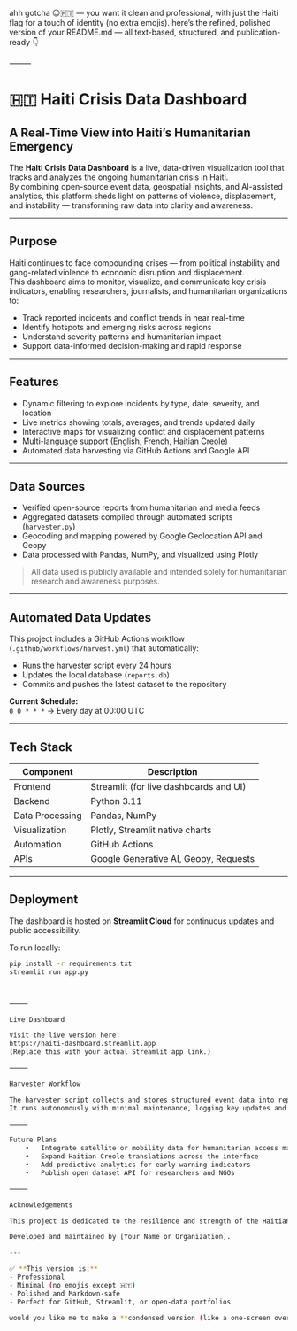 ahh gotcha 😌🇭🇹 — you want it clean and professional, with just the Haiti flag for a touch of identity (no extra emojis). here’s the refined, polished version of your README.md — all text-based, structured, and publication-ready 👇

⸻



# 🇭🇹 Haiti Crisis Data Dashboard  

## A Real-Time View into Haiti’s Humanitarian Emergency  

The **Haiti Crisis Data Dashboard** is a live, data-driven visualization tool that tracks and analyzes the ongoing humanitarian crisis in Haiti.  
By combining open-source event data, geospatial insights, and AI-assisted analytics, this platform sheds light on patterns of violence, displacement, and instability — transforming raw data into clarity and awareness.

---

## Purpose  

Haiti continues to face compounding crises — from political instability and gang-related violence to economic disruption and displacement.  
This dashboard aims to monitor, visualize, and communicate key crisis indicators, enabling researchers, journalists, and humanitarian organizations to:  

- Track reported incidents and conflict trends in near real-time  
- Identify hotspots and emerging risks across regions  
- Understand severity patterns and humanitarian impact  
- Support data-informed decision-making and rapid response  

---

## Features  

- Dynamic filtering to explore incidents by type, date, severity, and location  
- Live metrics showing totals, averages, and trends updated daily  
- Interactive maps for visualizing conflict and displacement patterns  
- Multi-language support (English, French, Haitian Creole)  
- Automated data harvesting via GitHub Actions and Google API  

---

## Data Sources  

- Verified open-source reports from humanitarian and media feeds  
- Aggregated datasets compiled through automated scripts (`harvester.py`)  
- Geocoding and mapping powered by Google Geolocation API and Geopy  
- Data processed with Pandas, NumPy, and visualized using Plotly  

> All data used is publicly available and intended solely for humanitarian research and awareness purposes.

---

## Automated Data Updates  

This project includes a GitHub Actions workflow (`.github/workflows/harvest.yml`) that automatically:  
- Runs the harvester script every 24 hours  
- Updates the local database (`reports.db`)  
- Commits and pushes the latest dataset to the repository  

**Current Schedule:**  
`0 0 * * *` → Every day at 00:00 UTC  

---

## Tech Stack  

| Component | Description |
|------------|-------------|
| Frontend | Streamlit (for live dashboards and UI) |
| Backend | Python 3.11 |
| Data Processing | Pandas, NumPy |
| Visualization | Plotly, Streamlit native charts |
| Automation | GitHub Actions |
| APIs | Google Generative AI, Geopy, Requests |

---

## Deployment  

The dashboard is hosted on **Streamlit Cloud** for continuous updates and public accessibility.  

To run locally:
```bash
pip install -r requirements.txt
streamlit run app.py



⸻

Live Dashboard

Visit the live version here:
https://haiti-dashboard.streamlit.app
(Replace this with your actual Streamlit app link.)

⸻

Harvester Workflow

The harvester script collects and stores structured event data into reports.db.
It runs autonomously with minimal maintenance, logging key updates and changes in the dataset over time.

⸻

Future Plans
	•	Integrate satellite or mobility data for humanitarian access mapping
	•	Expand Haitian Creole translations across the interface
	•	Add predictive analytics for early-warning indicators
	•	Publish open dataset API for researchers and NGOs

⸻

Acknowledgements

This project is dedicated to the resilience and strength of the Haitian people, and to the global community striving for transparency and humanitarian action through open data.

Developed and maintained by [Your Name or Organization].

---

✅ **This version is:**
- Professional  
- Minimal (no emojis except 🇭🇹)  
- Polished and Markdown-safe  
- Perfect for GitHub, Streamlit, or open-data portfolios  

would you like me to make a **condensed version (like a one-screen overview)** too — ideal for the top of your Streamlit app description or pinned repo intro?

